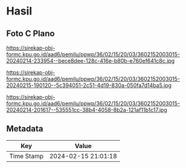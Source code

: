 # Hasil

## Foto C Plano

https://sirekap-obj-formc.kpu.go.id/aad6/pemilu/ppwp/36/02/15/20/03/3602152003015-20240214-233954--bece8dee-128c-416e-b80b-e760ef641c8c.jpg

https://sirekap-obj-formc.kpu.go.id/aad6/pemilu/ppwp/36/02/15/20/03/3602152003015-20240215-190120--5c394051-2c51-4d19-830a-050fa7d14ba5.jpg

https://sirekap-obj-formc.kpu.go.id/aad6/pemilu/ppwp/36/02/15/20/03/3602152003015-20240214-201617--535551cc-38b4-4058-8b2a-121af11b1c17.jpg


## Metadata

| Key        | Value               |
| ---------- | ------------------- |
| Time Stamp | 2024-02-15 21:01:18 |



